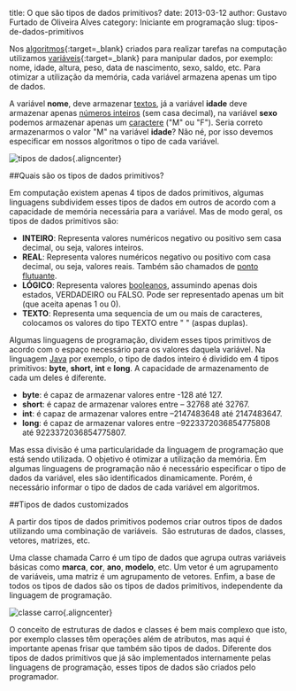 title: O que são tipos de dados primitivos?
date: 2013-03-12
author: Gustavo Furtado de Oliveira Alves
category: Iniciante em programação
slug: tipos-de-dados-primitivos

Nos
[algoritmos](http://www.dicasdeprogramacao.com.br/o-que-e-algoritmo/ "O que é Algoritmo?"){:target=\_blank}
criados para realizar tarefas na computação utilizamos
[variáveis](http://www.dicasdeprogramacao.com.br/o-que-e-variavel-e-constante/ "O que é variável e constante?"){:target=\_blank} para
manipular dados, por exemplo: nome, idade, altura, peso, data de
nascimento, sexo, saldo, etc. Para otimizar a utilização da memória,
cada variável armazena apenas um tipo de dados.

A variável **nome**,
deve armazenar <span style="text-decoration: underline;">textos</span>,
já a variável **idade** deve armazenar apenas <span
style="text-decoration: underline;">números inteiros</span> (sem casa
decimal), na variável **sexo** podemos armazenar apenas um <span
style="text-decoration: underline;">caractere</span> ("M" ou "F"). Seria
correto armazenarmos o valor "M" na variável **idade**? Não né, por isso
devemos especificar em nossos algoritmos o tipo de cada variável.

![tipos de
dados](/images/tipos-de-dados-primitivos/tipos-de-dados.jpg){.aligncenter}

##Quais são os tipos de dados primitivos?

Em computação existem apenas 4 tipos de dados primitivos, algumas
linguagens subdividem esses tipos de dados em outros de acordo com a
capacidade de memória necessária para a variável. Mas de modo geral, os
tipos de dados primitivos são:

-   **<span style="line-height: 13px;">INTEIRO</span>**<span
    style="line-height: 13px;">: Representa valores numéricos negativo
    ou positivo sem casa decimal, ou seja, valores inteiros.</span>
-   **REAL**: Representa valores numéricos negativo ou positivo com casa
    decimal, ou seja, valores reais. Também são chamados de <span
    style="text-decoration: underline;">ponto flutuante</span>.
-   **LÓGICO**: Representa valores <span
    style="text-decoration: underline;">booleanos</span>, assumindo
    apenas dois estados, VERDADEIRO ou FALSO. Pode ser representado
    apenas um bit (que aceita apenas 1 ou 0).
-   **TEXTO**: Representa uma sequencia de um ou mais de caracteres,
    colocamos os valores do tipo TEXTO entre " " (aspas duplas).

Algumas linguagens de programação, dividem esses tipos primitivos de
acordo com o espaço necessário para os valores daquela variável. Na
linguagem <span style="text-decoration: underline;">Java</span> por
exemplo, o tipo de dados inteiro é dividido em 4 tipos primitivos:
**byte**, **short**, **int** e **long**. A capacidade de armazenamento
de cada um deles é diferente.

-   <span style="line-height: 13px;">**byte**: é capaz de armazenar
    valores entre -128 até 127.</span>
-   **short**: é capaz de armazenar valores entre – 32768 até 32767.
-   **int**: é capaz de armazenar valores entre –2147483648
    até 2147483647.
-   **long**: é capaz de armazenar valores
    entre –9223372036854775808 até 9223372036854775807.

Mas essa divisão é uma particularidade da linguagem de programação que
está sendo utilizada. O objetivo é otimizar a utilização da memória. Em
algumas linguagens de programação não é necessário especificar o tipo de
dados da variável, eles são identificados dinamicamente. Porém, é
necessário informar o tipo de dados de cada variável em algoritmos.

##Tipos de dados customizados

A partir dos tipos de dados primitivos podemos criar outros tipos de
dados utilizando uma combinação de variáveis.  São estruturas de dados,
classes, vetores, matrizes, etc.

Uma classe chamada Carro é um tipo de dados que agrupa outras variáveis
básicas como **marca**, **cor**, **ano**, **modelo**, etc. Um vetor é um
agrupamento de variáveis, uma matriz é um agrupamento de vetores. Enfim,
a base de todos os tipos de dados são os tipos de dados primitivos,
independente da linguagem de programação.

![classe
carro](/images/tipos-de-dados-primitivos/classe-carro.jpg){.aligncenter}

O conceito de estruturas de dados e classes é bem mais complexo que
isto, por exemplo classes têm operações além de atributos, mas aqui é
importante apenas frisar que também são tipos de dados. Diferente dos
tipos de dados primitivos que já são implementados internamente pelas
linguagens de programação, esses tipos de dados são criados pelo
programador.
